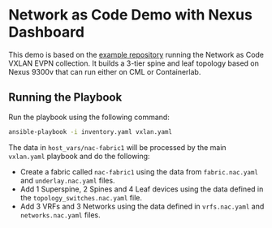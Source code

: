 
# Network as Code Demo with Nexus Dashboard

This demo is based on the [example repository](https://github.com/netascode/ansible-dc-vxlan-example) running the Network as Code VXLAN EVPN collection. It builds a 3-tier spine and leaf topology based on Nexus 9300v that can run either on CML or Containerlab. 

## Running the Playbook

Run the playbook using the following command:

```bash
ansible-playbook -i inventory.yaml vxlan.yaml
```

The data in `host_vars/nac-fabric1` will be processed by the main `vxlan.yaml` playbook and do the following:

* Create a fabric called `nac-fabric1` using the data from `fabric.nac.yaml` and `underlay.nac.yaml` files.
* Add 1 Superspine, 2 Spines and 4 Leaf devices using the data defined in the `topology_switches.nac.yaml` file.
* Add 3 VRFs and 3 Networks using the data defined in `vrfs.nac.yaml` and `networks.nac.yaml` files.
